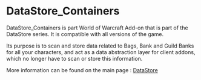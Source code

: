 # DataStore_Containers

DataStore_Containers is part World of Warcraft Add-on that is part of the DataStore series.
It is compatible with all versions of the game.

Its purpose is to scan and store data related to Bags, Bank and Guild Banks for all your characters, and act as a data abstraction layer for client addons, which no longer have to scan or store this information.

More information can be found on the main page : [DataStore](https://github.com/Thaoky/DataStore)
